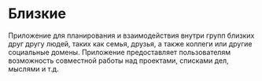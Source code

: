 # Близкие

Приложение для планирования и взаимодействия внутри групп близких друг другу людей, таких как семья, друзья, а также коллеги или другие социальные домены.
Приложение предоставляет пользователям возможность совместной работы над проектами, списками дел, мыслями и т.д.
